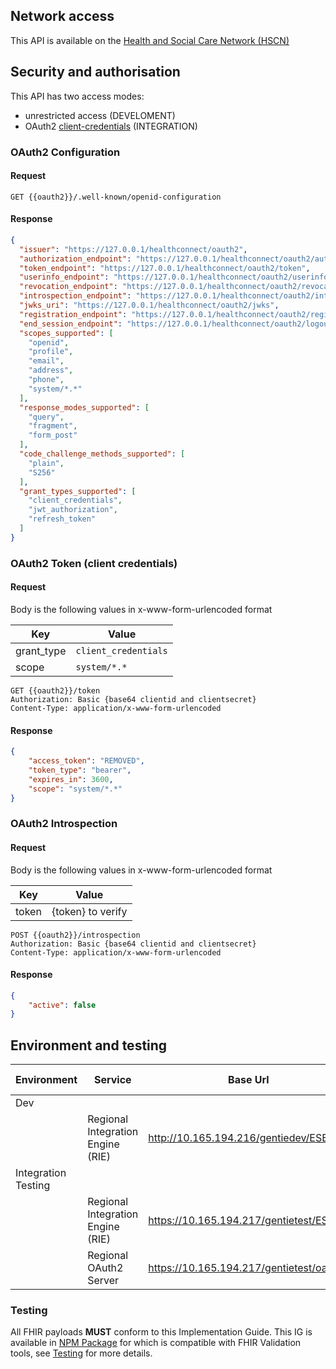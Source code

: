
## Network access

This API is available on the [Health and Social Care Network (HSCN)](https://digital.nhs.uk/services/health-and-social-care-network)

## Security and authorisation

This API has two access modes:

- unrestricted access (DEVELOMENT)
- OAuth2 [client-credentials](https://www.oauth.com/oauth2-servers/access-tokens/client-credentials/) (INTEGRATION)

### OAuth2 Configuration

#### Request

```aiignore
GET {{oauth2}}/.well-known/openid-configuration
```

#### Response

```json
{
  "issuer": "https://127.0.0.1/healthconnect/oauth2",
  "authorization_endpoint": "https://127.0.0.1/healthconnect/oauth2/authorize",
  "token_endpoint": "https://127.0.0.1/healthconnect/oauth2/token",
  "userinfo_endpoint": "https://127.0.0.1/healthconnect/oauth2/userinfo",
  "revocation_endpoint": "https://127.0.0.1/healthconnect/oauth2/revocation",
  "introspection_endpoint": "https://127.0.0.1/healthconnect/oauth2/introspection",
  "jwks_uri": "https://127.0.0.1/healthconnect/oauth2/jwks",
  "registration_endpoint": "https://127.0.0.1/healthconnect/oauth2/register",
  "end_session_endpoint": "https://127.0.0.1/healthconnect/oauth2/logout",
  "scopes_supported": [
    "openid",
    "profile",
    "email",
    "address",
    "phone",
    "system/*.*"
  ],
  "response_modes_supported": [
    "query",
    "fragment",
    "form_post"
  ],
  "code_challenge_methods_supported": [
    "plain",
    "S256"
  ],
  "grant_types_supported": [
    "client_credentials",
    "jwt_authorization",
    "refresh_token"
  ]
}
```

### OAuth2 Token (client credentials)

#### Request

Body is the following values in x-www-form-urlencoded format

| Key | Value              |
|-----|--------------------|
| grant_type | `client_credentials` |
| scope | `system/*.*` | 

```aiignore
GET {{oauth2}}/token
Authorization: Basic {base64 clientid and clientsecret}
Content-Type: application/x-www-form-urlencoded
```

#### Response

```json
{
    "access_token": "REMOVED",
    "token_type": "bearer",
    "expires_in": 3600,
    "scope": "system/*.*"
}
```

### OAuth2 Introspection

#### Request

Body is the following values in x-www-form-urlencoded format

| Key   | Value             |
|-------|-------------------|
| token | {token} to verify |

```aiignore
POST {{oauth2}}/introspection
Authorization: Basic {base64 clientid and clientsecret}
Content-Type: application/x-www-form-urlencoded
```

#### Response

```json
{
    "active": false
}
```

## Environment and testing

| Environment         | Service                           | Base Url                                 | Capability Statement 'OAS'                                                |
|---------------------|-----------------------------------|------------------------------------------|--------------------------------------------------------------------------|
| Dev                 |                                   |                                          |                                                                          |
|                     | Regional Integration Engine (RIE) | http://10.165.194.216/gentiedev/ESB      | [CapabilityStatement](CapabilityStatement-RegionalIntegrationEngine.html) |
| Integration Testing |                                   |                                          |                                                                          |
|                     | Regional Integration Engine (RIE) | https://10.165.194.217/gentietest/ESB    | [CapabilityStatement](CapabilityStatement-RegionalIntegrationEngine.html) |
|                     | Regional OAuth2 Server            | https://10.165.194.217/gentietest/oauth2 |                                                                          | 

### Testing

All FHIR payloads **MUST** conform to this Implementation Guide. 
This IG is available in [NPM Package](package.tgz) for which is compatible with FHIR Validation tools, see [Testing](testing.html) for more details.

